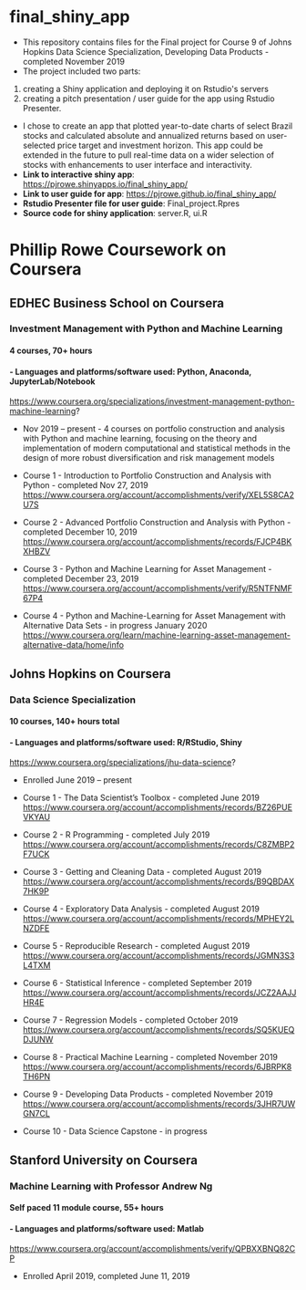 # final_shiny_app
- This repository contains files for the Final project for Course 9 of Johns Hopkins Data Science Specialization, Developing Data Products - completed November 2019
- The project included two parts: 
1. creating a Shiny application and deploying it on Rstudio's servers  
2. creating a pitch presentation / user guide for the app using Rstudio Presenter.  
- I chose to create an app that plotted year-to-date charts of select Brazil stocks and calculated absolute and annualized returns based on user-selected price target and investment horizon. This app could be extended in the future to pull real-time data on a wider selection of stocks with enhancements to user interface and interactivity.
- **Link to interactive shiny app**:  https://pjrowe.shinyapps.io/final_shiny_app/
- **Link to user guide for app**: https://pjrowe.github.io/final_shiny_app/ 
- **Rstudio Presenter file for user guide**: Final_project.Rpres
- **Source code for shiny application**: server.R, ui.R

# Phillip Rowe Coursework on Coursera

## EDHEC Business School on Coursera  
### Investment Management with Python and Machine Learning 
#### 4 courses, 70+ hours
#### - Languages and platforms/software used: Python, Anaconda, JupyterLab/Notebook

https://www.coursera.org/specializations/investment-management-python-machine-learning?
-	Nov 2019 – present -  4 courses on portfolio construction and analysis with Python and machine learning, focusing on the theory and implementation of modern computational and statistical methods in the design of more robust diversification and risk management models

- Course 1 - Introduction to Portfolio Construction and Analysis with Python - completed Nov 27, 2019
https://www.coursera.org/account/accomplishments/verify/XEL5S8CA2U7S
- Course 2 - Advanced Portfolio Construction and Analysis with Python - completed December 10, 2019
https://www.coursera.org/account/accomplishments/records/FJCP4BKXHBZV
- Course 3 - Python and Machine Learning for Asset Management - completed December 23, 2019
https://www.coursera.org/account/accomplishments/verify/R5NTFNMF67P4
- Course 4 - Python and Machine-Learning for Asset Management with Alternative Data Sets - in progress January 2020
https://www.coursera.org/learn/machine-learning-asset-management-alternative-data/home/info

## Johns Hopkins on Coursera 
### Data Science Specialization 
#### 10 courses, 140+ hours total
#### - Languages and platforms/software used: R/RStudio, Shiny
https://www.coursera.org/specializations/jhu-data-science?
- Enrolled June 2019 – present

- Course 1  - The Data Scientist’s Toolbox - completed June 2019
https://www.coursera.org/account/accomplishments/records/BZ26PUEVKYAU
- Course 2  - R Programming - completed July 2019
https://www.coursera.org/account/accomplishments/records/C8ZMBP2F7UCK
- Course 3  - Getting and Cleaning Data - completed August 2019 
https://www.coursera.org/account/accomplishments/records/B9QBDAX7HK9P
- Course 4  - Exploratory Data Analysis - completed August 2019
https://www.coursera.org/account/accomplishments/records/MPHEY2LNZDFE
- Course 5  - Reproducible Research - completed August 2019
https://www.coursera.org/account/accomplishments/records/JGMN3S3L4TXM

- Course 6  - Statistical Inference - completed September 2019
https://www.coursera.org/account/accomplishments/records/JCZ2AAJJHR4E
- Course 7  - Regression Models - completed October 2019
https://www.coursera.org/account/accomplishments/records/SQ5KUEQDJUNW
- Course 8  - Practical Machine Learning - completed November 2019
https://www.coursera.org/account/accomplishments/records/6JBRPK8TH6PN
- Course 9  - Developing Data Products - completed November 2019
https://www.coursera.org/account/accomplishments/records/3JHR7UWGN7CL
- Course 10 - Data Science Capstone - in progress

## Stanford University on Coursera 
### Machine Learning with Professor Andrew Ng 
#### Self paced 11 module course, 55+ hours
#### - Languages and platforms/software used: Matlab
https://www.coursera.org/account/accomplishments/verify/QPBXXBNQ82CP
- Enrolled April 2019, completed June 11, 2019

